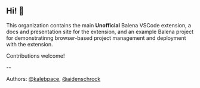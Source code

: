 ## Hi! 👋

This organization contains the main **Unofficial** Balena VSCode extension, a docs and presentation site for the extension,
and an example Balena project for demonstratinng browser-based project management and deployment with the extension. 

Contributions welcome!

--

Authors: [@kalebpace](https://github.com/kalebpace), [@aidenschrock](https://github.com/aidenschrock)
